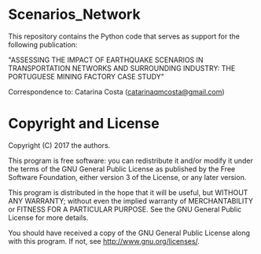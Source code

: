 # Scenarios_Network

This repository contains the Python code that serves as support for the following publication:

"ASSESSING THE IMPACT OF EARTHQUAKE SCENARIOS IN TRANSPORTATION NETWORKS AND SURROUNDING INDUSTRY: THE PORTUGUESE MINING FACTORY CASE STUDY"

Correspondence to: Catarina Costa (catarinaqmcosta@gmail.com)


# Copyright and License

Copyright (C) 2017 the authors.

This program is free software: you can redistribute it and/or modify it under the terms of the GNU General Public License as published by the Free Software Foundation, either version 3 of the License, or any later version.

This program is distributed in the hope that it will be useful, but WITHOUT ANY WARRANTY; without even the implied warranty of MERCHANTABILITY or FITNESS FOR A PARTICULAR PURPOSE. See the GNU General Public License for more details.

You should have received a copy of the GNU General Public License along with this program. If not, see http://www.gnu.org/licenses/.
